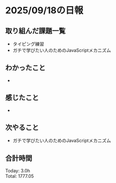 # 2025/09/18の日報
## 取り組んだ課題一覧
* タイピング練習
* ガチで学びたい人のためのJavaScriptメカニズム
## わかったこと 
* 
## 感じたこと
* 
## 次やること
* ガチで学びたい人のためのJavaScriptメカニズム
##  合計時間 
Today: 3.0h<br>
Total: 1777.05
